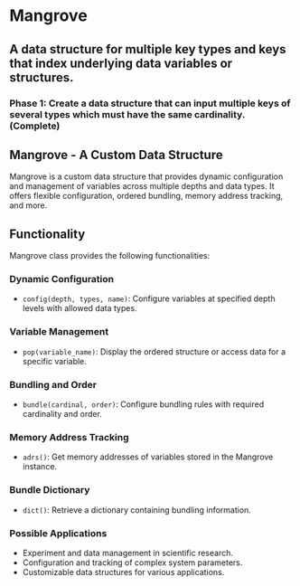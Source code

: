 # Mangrove

## A data structure for multiple key types and keys that index underlying data variables or structures. 

### Phase 1: Create a data structure that can input multiple keys of several types which must have the same cardinality. (Complete)

## Mangrove - A Custom Data Structure

Mangrove is a custom data structure that provides dynamic configuration and management of variables across multiple depths and data types. It offers flexible configuration, ordered bundling, memory address tracking, and more.

## Functionality

Mangrove class provides the following functionalities:

### Dynamic Configuration

- `config(depth, types, name)`: Configure variables at specified depth levels with allowed data types.

### Variable Management

- `pop(variable_name)`: Display the ordered structure or access data for a specific variable.

### Bundling and Order

- `bundle(cardinal, order)`: Configure bundling rules with required cardinality and order.

### Memory Address Tracking

- `adrs()`: Get memory addresses of variables stored in the Mangrove instance.

### Bundle Dictionary

- `dict()`: Retrieve a dictionary containing bundling information.

### Possible Applications

- Experiment and data management in scientific research.
- Configuration and tracking of complex system parameters.
- Customizable data structures for various applications.
